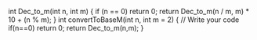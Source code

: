 int Dec_to_m(int n, int m) {
    if (n == 0) return 0;
    return Dec_to_m(n / m, m) * 10 + (n % m);
}
int convertToBaseM(int n, int m = 2) {
    // Write your code 
    if(n==0) return 0;
    return Dec_to_m(n,m);
}
